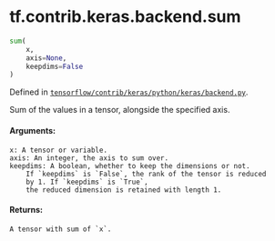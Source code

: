 <div itemscope itemtype="http://developers.google.com/ReferenceObject">
<meta itemprop="name" content="tf.contrib.keras.backend.sum" />
</div>

# tf.contrib.keras.backend.sum

``` python
sum(
    x,
    axis=None,
    keepdims=False
)
```



Defined in [`tensorflow/contrib/keras/python/keras/backend.py`](https://www.tensorflow.org/code/tensorflow/contrib/keras/python/keras/backend.py).

Sum of the values in a tensor, alongside the specified axis.

#### Arguments:

    x: A tensor or variable.
    axis: An integer, the axis to sum over.
    keepdims: A boolean, whether to keep the dimensions or not.
        If `keepdims` is `False`, the rank of the tensor is reduced
        by 1. If `keepdims` is `True`,
        the reduced dimension is retained with length 1.


#### Returns:

    A tensor with sum of `x`.